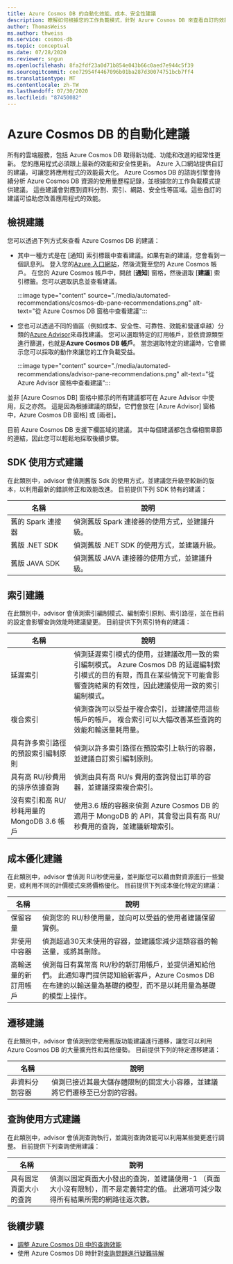 ```yaml
---
title: Azure Cosmos DB 的自動化效能、成本、安全性建議
description: 瞭解如何根據您的工作負載模式，針對 Azure Cosmos DB 來查看自訂的效能、成本、安全性和其他建議。
author: ThomasWeiss
ms.author: thweiss
ms.service: cosmos-db
ms.topic: conceptual
ms.date: 07/28/2020
ms.reviewer: sngun
ms.openlocfilehash: 8fa2fdf23a0d71b854e043b66c0aed7e944c5f39
ms.sourcegitcommit: cee72954f4467096b01ba287d30074751bcb7ff4
ms.translationtype: MT
ms.contentlocale: zh-TW
ms.lasthandoff: 07/30/2020
ms.locfileid: "87450082"
---
```

# <a name="automated-recommendations-for-azure-cosmos-db"></a>Azure Cosmos DB 的自動化建議

所有的雲端服務，包括 Azure Cosmos DB 取得新功能、功能和改進的經常性更新。 您的應用程式必須跟上最新的效能和安全性更新。 Azure 入口網站提供自訂的建議，可讓您將應用程式的效能最大化。 Azure Cosmos DB 的諮詢引擎會持續分析 Azure Cosmos DB 資源的使用量歷程記錄，並根據您的工作負載模式提供建議。 這些建議會對應到資料分割、索引、網路、安全性等區域。這些自訂的建議可協助您改善應用程式的效能。

## <a name="view-recommendations"></a>檢視建議

您可以透過下列方式來查看 Azure Cosmos DB 的建議：

- 其中一種方式是在 [通知] 索引標籤中查看建議。如果有新的建議，您會看到一個訊息列。 登入您的[Azure 入口網站](https://portal.azure.com)，然後流覽至您的 Azure Cosmos 帳戶。 在您的 Azure Cosmos 帳戶中，開啟 [**通知**] 窗格，然後選取 [**建議**] 索引標籤。您可以選取訊息並查看建議。  

   :::image type="content" source="./media/automated-recommendations/cosmos-db-pane-recommendations.png" alt-text="從 Azure Cosmos DB 窗格中查看建議":::

- 您也可以透過不同的值區（例如成本、安全性、可靠性、效能和營運卓越）分類的[Azure Advisor](../advisor/advisor-overview.md)來尋找建議。 您可以選取特定的訂用帳戶，並依資源類型進行篩選，也就是**Azure Cosmos DB 帳戶**。  當您選取特定的建議時，它會顯示您可以採取的動作來讓您的工作負載受益。

   :::image type="content" source="./media/automated-recommendations/advisor-pane-recommendations.png" alt-text="從 Azure Advisor 窗格中查看建議":::

並非 [Azure Cosmos DB] 窗格中顯示的所有建議都可在 Azure Advisor 中使用，反之亦然。 這是因為根據建議的類型，它們會放在 [Azure Advisor] 窗格中，Azure Cosmos DB 窗格] 或 [兩者]。

目前 Azure Cosmos DB 支援下欄區域的建議。 其中每個建議都包含檔相關章節的連結，因此您可以輕鬆地採取後續步驟。

## <a name="sdk-usage-recommendations"></a>SDK 使用方式建議

在此類別中，advisor 會偵測舊版 Sdk 的使用方式，並建議您升級至較新的版本，以利用最新的錯誤修正和效能改進。 目前提供下列 SDK 特有的建議：

|名稱  |說明  |
|---------|---------|
| 舊的 Spark 連接器 | 偵測舊版 Spark 連接器的使用方式，並建議升級。 |
| 舊版 .NET SDK | 偵測舊版 .NET SDK 的使用方式，並建議升級。 |
| 舊版 JAVA SDK | 偵測舊版 JAVA 連接器的使用方式，並建議升級。 |

## <a name="indexing-recommendations"></a>索引建議

在此類別中，advisor 會偵測索引編制模式、編制索引原則、索引路徑，並在目前的設定會影響查詢效能時建議變更。 目前提供下列索引特有的建議：

|名稱  |說明  |
|---------|---------|
| 延遲索引 | 偵測延遲索引模式的使用，並建議改用一致的索引編制模式。 Azure Cosmos DB 的延遲編制索引模式的目的有限，而且在某些情況下可能會影響查詢結果的有效性，因此建議使用一致的索引編制模式。 |
| 複合索引| 偵測查詢可以受益于複合索引，並建議使用這些帳戶的帳戶。 複合索引可以大幅改善某些查詢的效能和輸送量耗用量。|
| 具有許多索引路徑的預設索引編制原則 | 偵測以許多索引路徑在預設索引上執行的容器，並建議自訂索引編制原則。|
| 具有高 RU/秒費用的排序依據查詢| 偵測由具有高 RU/s 費用的查詢發出訂單的容器，並建議探索複合索引。|
| 沒有索引和高 RU/秒耗用量的 MongoDB 3.6 帳戶| 使用3.6 版的容器來偵測 Azure Cosmos DB 的適用于 MongoDB 的 API，其會發出具有高 RU/秒費用的查詢，並建議新增索引。|

## <a name="cost-optimization-recommendations"></a>成本優化建議

在此類別中，advisor 會偵測 RU/秒使用量，並判斷您可以藉由對資源進行一些變更，或利用不同的計價模式來將價格優化。 目前提供下列成本優化特定的建議：

|名稱  |說明  |
|---------|---------|
| 保留容量 | 偵測您的 RU/秒使用量，並向可以受益的使用者建議保留實例。 |
| 非使用中容器 | 偵測超過30天未使用的容器，並建議您減少這類容器的輸送量，或將其刪除。|
| 高輸送量的新訂用帳戶 | 偵測每日有異常高 RU/秒的新訂用帳戶，並提供通知給他們。 此通知專門提供認知給新客戶，Azure Cosmos DB 在布建的以輸送量為基礎的模型，而不是以耗用量為基礎的模型上操作。 |

## <a name="migration-recommendations"></a>遷移建議

在此類別中，advisor 會偵測到您使用舊版功能建議進行遷移，讓您可以利用 Azure Cosmos DB 的大量擴充性和其他優勢。 目前提供下列的特定遷移建議：

|名稱  |說明  |
|---------|---------|
| 非資料分割容器 | 偵測已接近其最大儲存體限制的固定大小容器，並建議將它們遷移至已分割的容器。|

## <a name="query-usage-recommendations"></a>查詢使用方式建議

在此類別中，advisor 會偵測查詢執行，並識別查詢效能可以利用某些變更進行調整。 目前提供下列查詢使用建議：

|名稱  |說明  |
|---------|---------|
| 具有固定頁面大小的查詢 | 偵測以固定頁面大小發出的查詢，並建議使用-1 （頁面大小沒有限制），而不是定義特定的值。 此選項可減少取得所有結果所需的網路往返次數。 |

## <a name="next-steps"></a>後續步驟

* [調整 Azure Cosmos DB 中的查詢效能](sql-api-query-metrics.md)
* 使用 Azure Cosmos DB 時針對[查詢問題進行疑難排解](troubleshoot-query-performance.md)
